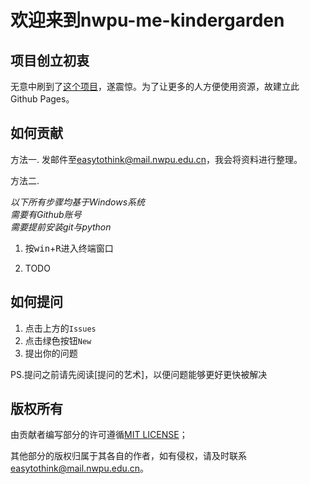 # 欢迎来到nwpu-me-kindergarden

## 项目创立初衷
无意中刷到了[这个项目](https://github.com/LecterChu/nwpu-cram)，遂震惊。为了让更多的人方便使用资源，故建立此Github Pages。

## 如何贡献

方法一. 发邮件至<easytothink@mail.nwpu.edu.cn>，我会将资料进行整理。

方法二. 

*以下所有步骤均基于Windows系统*  
*需要有Github账号*  
*需要提前安装git与python*  

1. 按<kbd>win</kbd>+<kbd>R</kbd>进入终端窗口

2. TODO

## 如何提问

1. 点击上方的`Issues`
2. 点击绿色按钮`New`
3. 提出你的问题

PS.提问之前请先阅读[提问的艺术]，以便问题能够更好更快被解决

## 版权所有

由贡献者编写部分的许可遵循[MIT LICENSE](LICENSE)；

其他部分的版权归属于其各自的作者，如有侵权，请及时联系<easytothink@mail.nwpu.edu.cn>。
